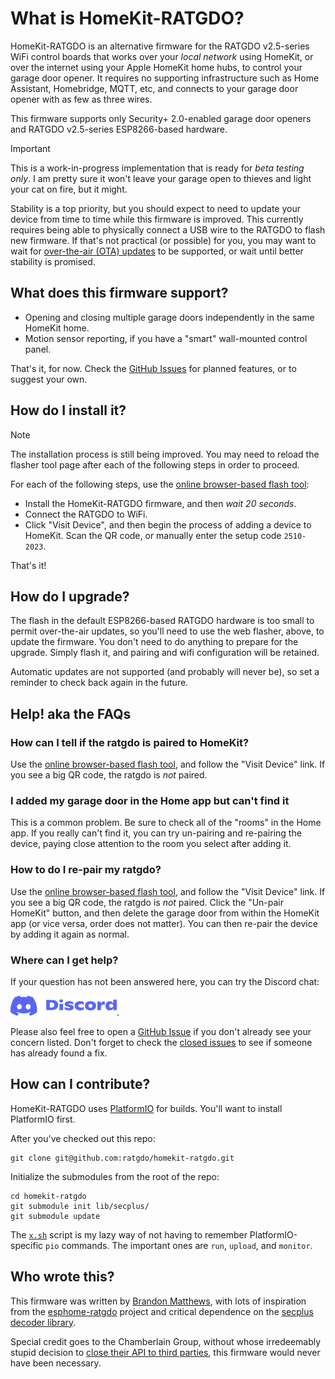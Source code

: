 # What is HomeKit-RATGDO?

HomeKit-RATGDO is an alternative firmware for the RATGDO v2.5-series WiFi control boards that works
over your _local network_ using HomeKit, or over the internet using your Apple HomeKit home hubs, to
control your garage door opener. It requires no supporting infrastructure such as Home Assistant,
Homebridge, MQTT, etc, and connects to your garage door opener with as few as three wires.

This firmware supports only Security+ 2.0-enabled garage door openers and RATGDO v2.5-series
ESP8266-based hardware.

> [!IMPORTANT]
> This is a work-in-progress implementation that is ready for *beta testing only*. I am pretty
> sure it won't leave your garage open to thieves and light your cat on fire, but it might.
>
> Stability is a top priority, but you should expect to need to update your device from time to time
> while this firmware is improved. This currently requires being able to physically connect a USB
> wire to the RATGDO to flash new firmware. If that's not practical (or possible) for you, you may
> want to wait for [over-the-air (OTA) updates](https://github.com/ratgdo/homekit-ratgdo/issues/20)
> to be supported, or wait until better stability is promised.

## What does this firmware support?

* Opening and closing multiple garage doors independently in the same HomeKit home.
* Motion sensor reporting, if you have a "smart" wall-mounted control panel.

That's it, for now. Check the [GitHub Issues](https://github.com/ratgdo/homekit-ratgdo/issues) for
planned features, or to suggest your own.

## How do I install it?

> [!NOTE]
> The installation process is still being improved. You may need to reload the flasher tool page
> after each of the following steps in order to proceed.

For each of the following steps, use the [online browser-based flash tool](https://ratgdo.github.io/homekit-ratgdo):

* Install the HomeKit-RATGDO firmware, and then *wait 20 seconds*.
* Connect the RATGDO to WiFi.
* Click "Visit Device", and then begin the process of adding a device to HomeKit. Scan the QR code,
  or manually enter the setup code `2510-2023`.

That's it!

## How do I upgrade?

The flash in the default ESP8266-based RATGDO hardware is too small to permit over-the-air updates,
so you'll need to use the web flasher, above, to update the firmware. You don't need to do anything
to prepare for the upgrade.  Simply flash it, and pairing and wifi configuration will be retained.

Automatic updates are not supported (and probably will never be), so set a reminder to check back
again in the future.

## Help! aka the FAQs

### How can I tell if the ratgdo is paired to HomeKit?

Use the [online browser-based flash tool](https://ratgdo.github.io/homekit-ratgdo), and follow the
"Visit Device" link. If you see a big QR code, the ratgdo is *not* paired.

### I added my garage door in the Home app but can't find it

This is a common problem. Be sure to check all of the "rooms" in the Home app. If you really can't
find it, you can try un-pairing and re-pairing the device, paying close attention to the room you
select after adding it.

### How to do I re-pair my ratgdo?

Use the [online browser-based flash tool](https://ratgdo.github.io/homekit-ratgdo), and follow the
"Visit Device" link. If you see a big QR code, the ratgdo is *not* paired. Click the "Un-pair
HomeKit" button, and then delete the garage door from within the HomeKit app (or vice versa, order
does not matter). You can then re-pair the device by adding it again as normal.

### Where can I get help?

If your question has not been answered here, you can try the Discord chat:

[![the Discord logo](docs/discord-logo.png)](https://discord.com/channels/432663330281226270/1181953146549968986).

Please also feel free to open a [GitHub Issue](https://github.com/ratgdo/homekit-ratgdo/issues) if
you don't already see your concern listed. Don't forget to check the [closed
issues](https://github.com/ratgdo/homekit-ratgdo/issues?q=is%3Aissue+is%3Aclosed) to see if someone
has already found a fix.

## How can I contribute?

HomeKit-RATGDO uses [PlatformIO](https://platformio.org/platformio-ide) for builds. You'll want to
install PlatformIO first.

After you've checked out this repo:

```
git clone git@github.com:ratgdo/homekit-ratgdo.git
```

Initialize the submodules from the root of the repo:

```
cd homekit-ratgdo
git submodule init lib/secplus/
git submodule update
```

The [`x.sh`](https://github.com/ratgdo/homekit-ratgdo/blob/main/x.sh) script is my lazy way of not
having to remember PlatformIO-specific `pio` commands. The important ones are `run`, `upload`, and
`monitor`.

## Who wrote this?

This firmware was written by [Brandon Matthews](https://github.com/thenewwazoo), with lots of
inspiration from the [esphome-ratgdo](https://github.com/ratgdo/esphome-ratgdo) project and critical
dependence on the [secplus decoder library](https://github.com/argilo/secplus).

Special credit goes to the Chamberlain Group, without whose irredeemably stupid decision to [close
their API to third
parties](https://chamberlaingroup.com/press/a-message-about-our-decision-to-prevent-unauthorized-usage-of-myq),
this firmware would never have been necessary.

